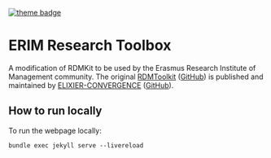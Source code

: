 [![theme badge](https://img.shields.io/badge/ELIXIR%20toolkit%20theme-jekyll-blue?color=0d6efd)](https://github.com/ELIXIR-Belgium/elixir-toolkit-theme)

# ERIM Research Toolbox

A modification of RDMKit to be used by the Erasmus Research Institute of Management community. The original [RDMToolkit](https://rdmkit.elixir-europe.org/) ([GitHub](https://github.com/elixir-europe/rdmkit)) is published and maintained by [ELIXIER-CONVERGENCE](https://elixir-europe.org/about-us/how-funded/eu-projects/converge) ([GitHub](https://github.com/elixir-europe)).

## How to run locally

To run the webpage locally:

`bundle exec jekyll serve --livereload`

